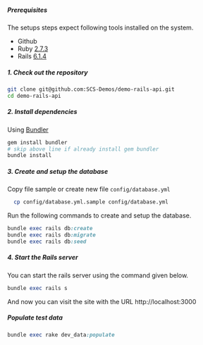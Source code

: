 ##### Prerequisites

The setups steps expect following tools installed on the system.

- Github
- Ruby [2.7.3](https://github.com/SCS-Demos/demo-rails-api/blob/master/.ruby-version#L1)
- Rails [6.1.4](https://github.com/SCS-Demos/demo-rails-api/blob/master/Gemfile#L7)

##### 1. Check out the repository

```bash
git clone git@github.com:SCS-Demos/demo-rails-api.git
cd demo-rails-api
```

##### 2. Install dependencies

Using [Bundler](https://github.com/bundler/bundler)

```bash
gem install bundler
# skip above line if already install gem bundler
bundle install
```

##### 3. Create and setup the database

Copy file sample or create new file `config/database.yml`

```bash
  cp config/database.yml.sample config/database.yml
```

Run the following commands to create and setup the database.

```ruby
bundle exec rails db:create
bundle exec rails db:migrate
bundle exec rails db:seed
```

##### 4. Start the Rails server

You can start the rails server using the command given below.

```ruby
bundle exec rails s
```

And now you can visit the site with the URL http://localhost:3000

##### Populate test data
```ruby
bundle exec rake dev_data:populate
```
